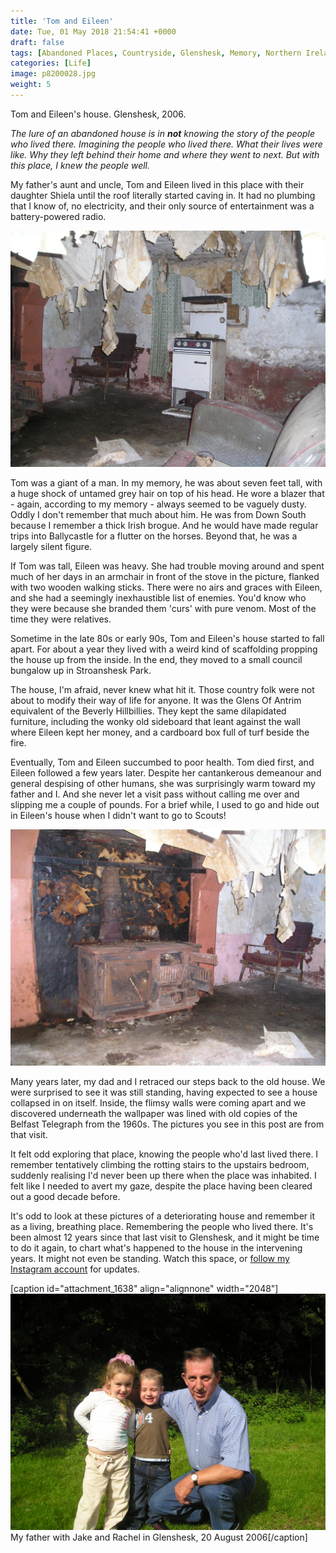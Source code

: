 ```yaml
---
title: 'Tom and Eileen'
date: Tue, 01 May 2018 21:54:41 +0000
draft: false
tags: [Abandoned Places, Countryside, Glenshesk, Memory, Northern Ireland, Stories]
categories: [Life]
image: p8200028.jpg
weight: 5
---
```


Tom and Eileen's house. Glenshesk, 2006. 

_The lure of an abandoned house is in **not** knowing the story of the people who lived there. Imagining the people who lived there. What their lives were like. Why they left behind their home and where they went to next. But with this place, I knew the people well._ 
<!--more-->

My father's aunt and uncle, Tom and Eileen lived in this place with their daughter Shiela until the roof literally started caving in. It had no plumbing that I know of, no electricity, and their only source of entertainment was a battery-powered radio. 

![OLYMPUS DIGITAL CAMERA](p8200031.jpg)

Tom was a giant of a man. In my memory, he was about seven feet tall, with a huge shock of untamed grey hair on top of his head. He wore a blazer that - again, according to my memory - always seemed to be vaguely dusty. Oddly I don't remember that much about him. He was from Down South because I remember a thick Irish brogue. And he would have made regular trips into Ballycastle for a flutter on the horses. Beyond that, he was a largely silent figure. 

If Tom was tall, Eileen was heavy. She had trouble moving around and spent much of her days in an armchair in front of the stove in the picture, flanked with two wooden walking sticks. There were no airs and graces with Eileen, and she had a seemingly inexhaustible list of enemies. You'd know who they were because she branded them 'curs' with pure venom. Most of the time they were relatives. 

Sometime in the late 80s or early 90s, Tom and Eileen's house started to fall apart. For about a year they lived with a weird kind of scaffolding propping the house up from the inside. In the end, they moved to a small council bungalow up in Stroanshesk Park. 

The house, I'm afraid, never knew what hit it. Those country folk were not about to modify their way of life for anyone. It was the Glens Of Antrim equivalent of the Beverly Hillbillies. They kept the same dilapidated furniture, including the wonky old sideboard that leant against the wall where Eileen kept her money, and a cardboard box full of turf beside the fire. 

Eventually, Tom and Eileen succumbed to poor health. Tom died first, and Eileen followed a few years later. Despite her cantankerous demeanour and general despising of other humans, she was surprisingly warm toward my father and I. And she never let a visit pass without calling me over and slipping me a couple of pounds. For a brief while, I used to go and hide out in Eileen's house when I didn't want to go to Scouts! 

![OLYMPUS DIGITAL CAMERA](p8200030.jpg)

Many years later, my dad and I retraced our steps back to the old house. We were surprised to see it was still standing, having expected to see a house collapsed in on itself. Inside, the flimsy walls were coming apart and we discovered underneath the wallpaper was lined with old copies of the Belfast Telegraph from the 1960s. The pictures you see in this post are from that visit. 

It felt odd exploring that place, knowing the people who'd last lived there. I remember tentatively climbing the rotting stairs to the upstairs bedroom, suddenly realising I'd never been up there when the place was inhabited. I felt like I needed to avert my gaze, despite the place having been cleared out a good decade before. 

It's odd to look at these pictures of a deteriorating house and remember it as a living, breathing place. Remembering the people who lived there. It's been almost 12 years since that last visit to Glenshesk, and it might be time to do it again, to chart what's happened to the house in the intervening years. It might not even be standing. Watch this space, or [follow my Instagram account](https://www.instagram.com/gerrybot/) for updates. 

\[caption id="attachment_1638" align="alignnone" width="2048"\]![P8200037.JPG](p8200037.jpg) My father with Jake and Rachel in Glenshesk, 20 August 2006\[/caption\]